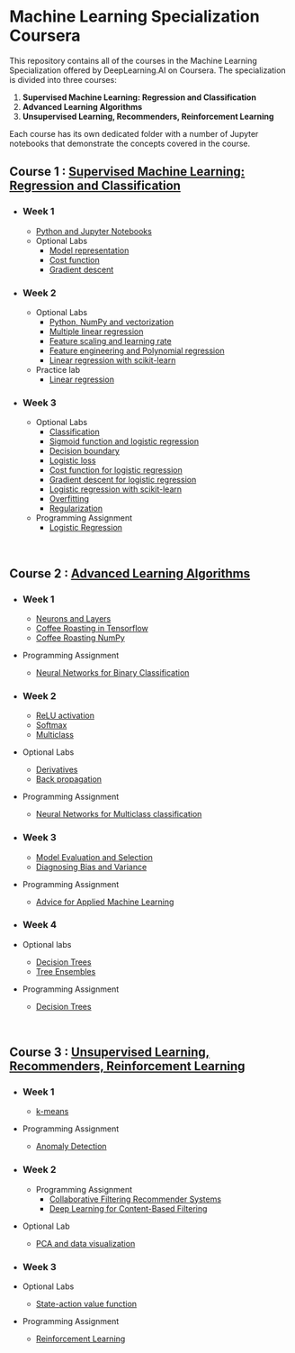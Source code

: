# Machine Learning Specialization Coursera
This repository contains all of the courses in the Machine Learning Specialization offered by DeepLearning.AI on Coursera. The specialization is divided into three courses:
1. **Supervised Machine Learning: Regression and Classification**
2. **Advanced Learning Algorithms**
3. **Unsupervised Learning, Recommenders, Reinforcement Learning**

Each course has its own dedicated folder with a number of Jupyter notebooks that demonstrate the concepts covered in the course.

## Course 1 : [Supervised Machine Learning: Regression and Classification ](https://www.coursera.org/learn/machine-learning?specialization=machine-learning-introduction)

- ### Week 1
  - [Python and Jupyter Notebooks](https://github.com/CipherTriangle/Stanford-ML/blob/main/Supervised%20Machine%20Learning%3A%20Regression%20and%20Classification/C1_W1_Lab01_Python_Jupyter_Soln.ipynb)
  - Optional Labs
    - [Model representation](https://github.com/CipherTriangle/Stanford-ML/blob/main/Supervised%20Machine%20Learning%3A%20Regression%20and%20Classification/C1_W1_Lab02_Model_Representation_Soln.ipynb)
    - [Cost function](https://github.com/CipherTriangle/Stanford-ML/blob/main/Supervised%20Machine%20Learning%3A%20Regression%20and%20Classification/C1_W1_Lab03_Cost_function_Soln.ipynb)
    - [Gradient descent](https://github.com/CipherTriangle/Stanford-ML/blob/main/Supervised%20Machine%20Learning%3A%20Regression%20and%20Classification/C1_W1_Lab04_Gradient_Descent_Soln.ipynb)


- ### Week 2
    - Optional Labs
      - [Python, NumPy and vectorization](https://github.com/CipherTriangle/Stanford-ML/blob/main/Supervised%20Machine%20Learning%3A%20Regression%20and%20Classification/C1_W2_Lab01_Python_Numpy_Vectorization_Soln.ipynb)
      - [Multiple linear regression](https://github.com/CipherTriangle/Stanford-ML/blob/main/Supervised%20Machine%20Learning%3A%20Regression%20and%20Classification/C1_W2_Lab02_Multiple_Variable_Soln.ipynb)
      - [Feature scaling and learning rate](https://github.com/CipherTriangle/Stanford-ML/blob/main/Supervised%20Machine%20Learning%3A%20Regression%20and%20Classification/C1_W2_Lab03_Feature_Scaling_and_Learning_Rate_Soln.ipynb)
      - [Feature engineering and Polynomial regression](https://github.com/CipherTriangle/Stanford-ML/blob/main/Supervised%20Machine%20Learning%3A%20Regression%20and%20Classification/C1_W2_Lab04_FeatEng_PolyReg_Soln.ipynb)
      - [Linear regression with scikit-learn](https://github.com/CipherTriangle/Stanford-ML/blob/main/Supervised%20Machine%20Learning%3A%20Regression%20and%20Classification/C1_W2_Lab05_Sklearn_GD_Soln.ipynb)
    - Practice lab
      - [Linear regression](https://github.com/CipherTriangle/Stanford-ML/blob/main/Supervised%20Machine%20Learning%3A%20Regression%20and%20Classification/C1_W2_Linear_Regression.ipynb)

- ### Week 3
  - Optional Labs
    - [Classification](https://github.com/CipherTriangle/Stanford-ML/blob/main/Supervised%20Machine%20Learning%3A%20Regression%20and%20Classification/C1_W3_Lab01_Classification_Soln.ipynb)
    - [Sigmoid function and logistic regression](https://github.com/CipherTriangle/Stanford-ML/blob/main/Supervised%20Machine%20Learning%3A%20Regression%20and%20Classification/C1_W3_Lab02_Sigmoid_function_Soln.ipynb)
    - [Decision boundary](https://github.com/CipherTriangle/Stanford-ML/blob/main/Supervised%20Machine%20Learning%3A%20Regression%20and%20Classification/C1_W3_Lab03_Decision_Boundary_Soln.ipynb)
    - [Logistic loss](https://github.com/CipherTriangle/Stanford-ML/blob/main/Supervised%20Machine%20Learning%3A%20Regression%20and%20Classification/C1_W3_Lab04_LogisticLoss_Soln.ipynb)
    - [Cost function for logistic regression](https://github.com/CipherTriangle/Stanford-ML/blob/main/Supervised%20Machine%20Learning%3A%20Regression%20and%20Classification/C1_W3_Lab05_Cost_Function_Soln.ipynb)
    - [Gradient descent for logistic regression](https://github.com/CipherTriangle/Stanford-ML/blob/main/Supervised%20Machine%20Learning%3A%20Regression%20and%20Classification/C1_W3_Lab06_Gradient_Descent_Soln.ipynb)
    - [Logistic regression with scikit-learn](https://github.com/CipherTriangle/Stanford-ML/blob/main/Supervised%20Machine%20Learning%3A%20Regression%20and%20Classification/C1_W3_Lab07_Scikit_Learn_Soln.ipynb)
    - [Overfitting](https://github.com/CipherTriangle/Stanford-ML/blob/main/Supervised%20Machine%20Learning%3A%20Regression%20and%20Classification/C1_W3_Lab08_Overfitting_Soln.ipynb)
    - [Regularization](https://github.com/CipherTriangle/Stanford-ML/blob/main/Supervised%20Machine%20Learning%3A%20Regression%20and%20Classification/C1_W3_Lab09_Regularization_Soln.ipynb)
  - Programming Assignment
    - [Logistic Regression](https://github.com/CipherTriangle/Stanford-ML/blob/main/Supervised%20Machine%20Learning%3A%20Regression%20and%20Classification/C1_W3_Logistic_Regression.ipynb)
   
<br/>

## Course 2 : [Advanced Learning Algorithms](https://www.coursera.org/learn/advanced-learning-algorithms?specialization=machine-learning-introduction)
- ### Week 1
   - [Neurons and Layers](https://github.com/CipherTriangle/Stanford-ML/blob/main/Advanced%20Learning%20Algorithms/C2_W1_Lab01_Neurons_and_Layers.ipynb)
   - [Coffee Roasting in Tensorflow](https://github.com/CipherTriangle/Stanford-ML/blob/main/Advanced%20Learning%20Algorithms/C2_W1_Lab02_CoffeeRoasting_TF.ipynb)
   - [Coffee Roasting NumPy](https://github.com/CipherTriangle/Stanford-ML/blob/main/Advanced%20Learning%20Algorithms/C2_W1_Lab03_CoffeeRoasting_Numpy.ipynb)
 - Programming Assignment
   - [Neural Networks for Binary Classification](https://github.com/CipherTriangle/Stanford-ML/blob/main/Advanced%20Learning%20Algorithms/C2_W1_Assignment.ipynb)


- ### Week 2
  - [ReLU activation](https://github.com/CipherTriangle/Stanford-ML/blob/main/Advanced%20Learning%20Algorithms/C2_W2_Relu.ipynb)
  - [Softmax](https://github.com/CipherTriangle/Stanford-ML/blob/main/Advanced%20Learning%20Algorithms/C2_W2_SoftMax.ipynb)
  - [Multiclass](https://github.com/CipherTriangle/Stanford-ML/blob/main/Advanced%20Learning%20Algorithms/C2_W2_Multiclass_TF.ipynb)
- Optional Labs
  - [Derivatives](https://github.com/CipherTriangle/Stanford-ML/blob/main/Advanced%20Learning%20Algorithms/C2_W2_Derivatives.ipynb)
  - [Back propagation](https://github.com/CipherTriangle/Stanford-ML/blob/main/Advanced%20Learning%20Algorithms/C2_W2_Backprop.ipynb)
- Programming Assignment
  - [Neural Networks for Multiclass classification](https://github.com/CipherTriangle/Stanford-ML/blob/main/Advanced%20Learning%20Algorithms/C2_W2_Assignment.ipynb)


- ### Week 3
  - [Model Evaluation and Selection](https://github.com/CipherTriangle/Stanford-ML/blob/main/Advanced%20Learning%20Algorithms/C2W3_Lab_01_Model_Evaluation_and_Selection.ipynb)
  - [Diagnosing Bias and Variance](https://github.com/CipherTriangle/Stanford-ML/blob/main/Advanced%20Learning%20Algorithms/C2W3_Lab_02_Diagnosing_Bias_and_Variance.ipynb)
- Programming Assignment
  - [Advice for Applied Machine Learning](https://github.com/CipherTriangle/Stanford-ML/blob/main/Advanced%20Learning%20Algorithms/C2_W3_Assignment.ipynb)

- ### Week 4
- Optional labs
  - [Decision Trees](https://github.com/CipherTriangle/Stanford-ML/blob/main/Advanced%20Learning%20Algorithms/C2_W4_Lab_01_Decision_Trees.ipynb)
  - [Tree Ensembles](https://github.com/CipherTriangle/Stanford-ML/blob/main/Advanced%20Learning%20Algorithms/C2_W4_Lab_02_Tree_Ensemble.ipynb)
- Programming Assignment
  - [Decision Trees](https://github.com/CipherTriangle/Stanford-ML/blob/main/Advanced%20Learning%20Algorithms/C2_W4_Decision_Tree_with_Markdown.ipynb)
<br/>

## Course 3 : [Unsupervised Learning, Recommenders, Reinforcement Learning](https://www.coursera.org/learn/unsupervised-learning-recommenders-reinforcement-learning?specialization=machine-learning-introduction)
- ### Week 1
  - [k-means](https://github.com/CipherTriangle/Stanford-ML/blob/main/Unsupervised%20Learning%2C%20Recommenders%2C%20Reinforcement%20Learning/C3_W1_KMeans_Assignment.ipynb)
- Programming Assignment
  - [Anomaly Detection](https://github.com/CipherTriangle/Stanford-ML/blob/main/Unsupervised%20Learning%2C%20Recommenders%2C%20Reinforcement%20Learning/C3_W1_Anomaly_Detection.ipynb)


- ### Week 2
  - Programming Assignment
    - [Collaborative Filtering Recommender Systems](https://github.com/CipherTriangle/Stanford-ML/blob/main/Unsupervised%20Learning%2C%20Recommenders%2C%20Reinforcement%20Learning/C3_W2_Collaborative_RecSys_Assignment.ipynb)
    - [Deep Learning for Content-Based Filtering](https://github.com/CipherTriangle/Stanford-ML/blob/main/Unsupervised%20Learning%2C%20Recommenders%2C%20Reinforcement%20Learning/C3_W2_RecSysNN_Assignment.ipynb)
- Optional Lab
    - [PCA and data visualization](https://github.com/CipherTriangle/Stanford-ML/blob/main/Unsupervised%20Learning%2C%20Recommenders%2C%20Reinforcement%20Learning/C3_W2_Lab01_PCA_Visualization_Examples.ipynb)


- ### Week 3
- Optional Labs
  - [State-action value function](https://github.com/CipherTriangle/Stanford-ML/blob/main/Unsupervised%20Learning%2C%20Recommenders%2C%20Reinforcement%20Learning/State-action%20value%20function%20example.ipynb)
- Programming Assignment
  - [Reinforcement Learning](https://github.com/CipherTriangle/Stanford-ML/blob/main/Unsupervised%20Learning%2C%20Recommenders%2C%20Reinforcement%20Learning/C3_W3_A1_Assignment.ipynb)
  <br/>
  
